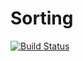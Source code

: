 # Sorting

[![Build Status](https://travis-ci.org/LucaSor1a/version-2019.2.svg?branch=master)](https://travis-ci.org/LucaSor1a/version-2019.2)
